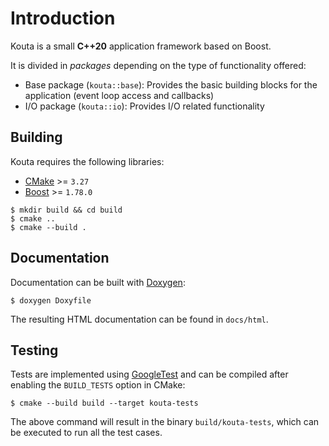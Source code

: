 # Introduction

Kouta is a small **C++20** application framework based on Boost.

It is divided in *packages* depending on the type of functionality offered:

- Base package (`kouta::base`): Provides the basic building blocks for the application (event loop access and callbacks)
- I/O package (`kouta::io`): Provides I/O related functionality


## Building

Kouta requires the following libraries:

- [CMake](https://cmake.org/) >= `3.27`
- [Boost](https://www.boost.org/) >= `1.78.0`

```
$ mkdir build && cd build
$ cmake ..
$ cmake --build .
```

## Documentation

Documentation can be built with [Doxygen](https://www.doxygen.nl/):

```
$ doxygen Doxyfile
```

The resulting HTML documentation can be found in `docs/html`.


## Testing

Tests are implemented using [GoogleTest](https://github.com/google/googletest) and can be compiled after enabling the `BUILD_TESTS` option in CMake:

```
$ cmake --build build --target kouta-tests
```

The above command will result in the binary `build/kouta-tests`, which can be executed to run all the test cases.
